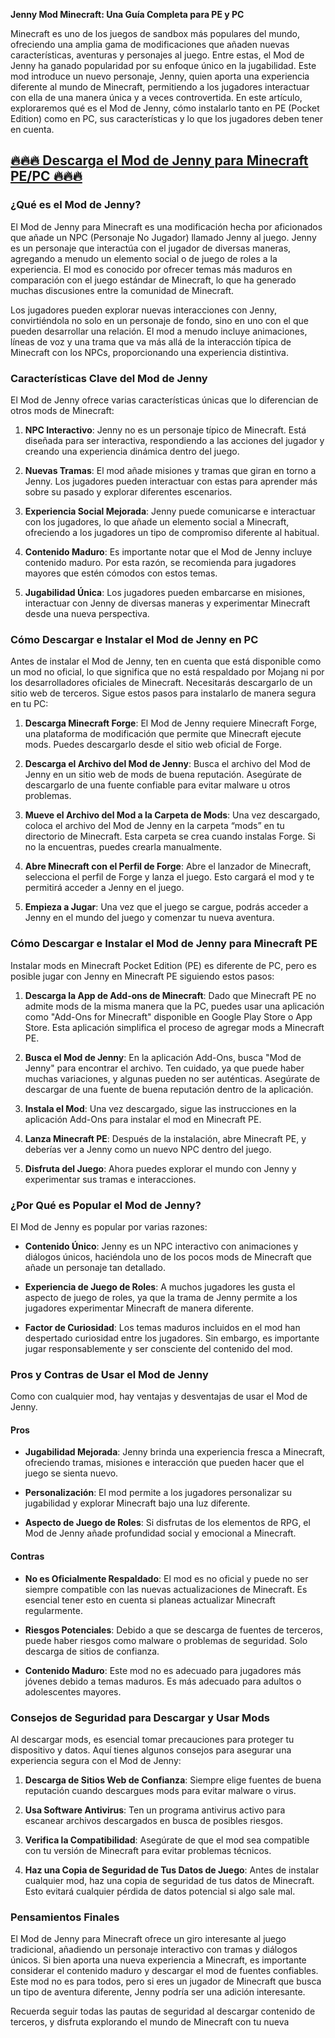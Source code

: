 **Jenny Mod Minecraft: Una Guía Completa para PE y PC**

Minecraft es uno de los juegos de sandbox más populares del mundo, ofreciendo una amplia gama de modificaciones que añaden nuevas características, aventuras y personajes al juego. Entre estas, el Mod de Jenny ha ganado popularidad por su enfoque único en la jugabilidad. Este mod introduce un nuevo personaje, Jenny, quien aporta una experiencia diferente al mundo de Minecraft, permitiendo a los jugadores interactuar con ella de una manera única y a veces controvertida. En este artículo, exploraremos qué es el Mod de Jenny, cómo instalarlo tanto en PE (Pocket Edition) como en PC, sus características y lo que los jugadores deben tener en cuenta.

## [🔥🔥🔥 Descarga el Mod de Jenny para Minecraft PE/PC 🔥🔥🔥](https://tinyurl.com/mr2jbme8)

### ¿Qué es el Mod de Jenny?

El Mod de Jenny para Minecraft es una modificación hecha por aficionados que añade un NPC (Personaje No Jugador) llamado Jenny al juego. Jenny es un personaje que interactúa con el jugador de diversas maneras, agregando a menudo un elemento social o de juego de roles a la experiencia. El mod es conocido por ofrecer temas más maduros en comparación con el juego estándar de Minecraft, lo que ha generado muchas discusiones entre la comunidad de Minecraft.

Los jugadores pueden explorar nuevas interacciones con Jenny, convirtiéndola no solo en un personaje de fondo, sino en uno con el que pueden desarrollar una relación. El mod a menudo incluye animaciones, líneas de voz y una trama que va más allá de la interacción típica de Minecraft con los NPCs, proporcionando una experiencia distintiva.

### Características Clave del Mod de Jenny

El Mod de Jenny ofrece varias características únicas que lo diferencian de otros mods de Minecraft:

1. **NPC Interactivo**: Jenny no es un personaje típico de Minecraft. Está diseñada para ser interactiva, respondiendo a las acciones del jugador y creando una experiencia dinámica dentro del juego.
   
2. **Nuevas Tramas**: El mod añade misiones y tramas que giran en torno a Jenny. Los jugadores pueden interactuar con estas para aprender más sobre su pasado y explorar diferentes escenarios.
   
3. **Experiencia Social Mejorada**: Jenny puede comunicarse e interactuar con los jugadores, lo que añade un elemento social a Minecraft, ofreciendo a los jugadores un tipo de compromiso diferente al habitual.

4. **Contenido Maduro**: Es importante notar que el Mod de Jenny incluye contenido maduro. Por esta razón, se recomienda para jugadores mayores que estén cómodos con estos temas.

5. **Jugabilidad Única**: Los jugadores pueden embarcarse en misiones, interactuar con Jenny de diversas maneras y experimentar Minecraft desde una nueva perspectiva.

### Cómo Descargar e Instalar el Mod de Jenny en PC

Antes de instalar el Mod de Jenny, ten en cuenta que está disponible como un mod no oficial, lo que significa que no está respaldado por Mojang ni por los desarrolladores oficiales de Minecraft. Necesitarás descargarlo de un sitio web de terceros. Sigue estos pasos para instalarlo de manera segura en tu PC:

1. **Descarga Minecraft Forge**: El Mod de Jenny requiere Minecraft Forge, una plataforma de modificación que permite que Minecraft ejecute mods. Puedes descargarlo desde el sitio web oficial de Forge.

2. **Descarga el Archivo del Mod de Jenny**: Busca el archivo del Mod de Jenny en un sitio web de mods de buena reputación. Asegúrate de descargarlo de una fuente confiable para evitar malware u otros problemas.

3. **Mueve el Archivo del Mod a la Carpeta de Mods**: Una vez descargado, coloca el archivo del Mod de Jenny en la carpeta “mods” en tu directorio de Minecraft. Esta carpeta se crea cuando instalas Forge. Si no la encuentras, puedes crearla manualmente.

4. **Abre Minecraft con el Perfil de Forge**: Abre el lanzador de Minecraft, selecciona el perfil de Forge y lanza el juego. Esto cargará el mod y te permitirá acceder a Jenny en el juego.

5. **Empieza a Jugar**: Una vez que el juego se cargue, podrás acceder a Jenny en el mundo del juego y comenzar tu nueva aventura.

### Cómo Descargar e Instalar el Mod de Jenny para Minecraft PE

Instalar mods en Minecraft Pocket Edition (PE) es diferente de PC, pero es posible jugar con Jenny en Minecraft PE siguiendo estos pasos:

1. **Descarga la App de Add-ons de Minecraft**: Dado que Minecraft PE no admite mods de la misma manera que la PC, puedes usar una aplicación como "Add-Ons for Minecraft" disponible en Google Play Store o App Store. Esta aplicación simplifica el proceso de agregar mods a Minecraft PE.

2. **Busca el Mod de Jenny**: En la aplicación Add-Ons, busca "Mod de Jenny" para encontrar el archivo. Ten cuidado, ya que puede haber muchas variaciones, y algunas pueden no ser auténticas. Asegúrate de descargar de una fuente de buena reputación dentro de la aplicación.

3. **Instala el Mod**: Una vez descargado, sigue las instrucciones en la aplicación Add-Ons para instalar el mod en Minecraft PE.

4. **Lanza Minecraft PE**: Después de la instalación, abre Minecraft PE, y deberías ver a Jenny como un nuevo NPC dentro del juego.

5. **Disfruta del Juego**: Ahora puedes explorar el mundo con Jenny y experimentar sus tramas e interacciones.

### ¿Por Qué es Popular el Mod de Jenny?

El Mod de Jenny es popular por varias razones:

- **Contenido Único**: Jenny es un NPC interactivo con animaciones y diálogos únicos, haciéndola uno de los pocos mods de Minecraft que añade un personaje tan detallado.
  
- **Experiencia de Juego de Roles**: A muchos jugadores les gusta el aspecto de juego de roles, ya que la trama de Jenny permite a los jugadores experimentar Minecraft de manera diferente.

- **Factor de Curiosidad**: Los temas maduros incluidos en el mod han despertado curiosidad entre los jugadores. Sin embargo, es importante jugar responsablemente y ser consciente del contenido del mod.

### Pros y Contras de Usar el Mod de Jenny

Como con cualquier mod, hay ventajas y desventajas de usar el Mod de Jenny.

#### Pros

- **Jugabilidad Mejorada**: Jenny brinda una experiencia fresca a Minecraft, ofreciendo tramas, misiones e interacción que pueden hacer que el juego se sienta nuevo.

- **Personalización**: El mod permite a los jugadores personalizar su jugabilidad y explorar Minecraft bajo una luz diferente.

- **Aspecto de Juego de Roles**: Si disfrutas de los elementos de RPG, el Mod de Jenny añade profundidad social y emocional a Minecraft.

#### Contras

- **No es Oficialmente Respaldado**: El mod es no oficial y puede no ser siempre compatible con las nuevas actualizaciones de Minecraft. Es esencial tener esto en cuenta si planeas actualizar Minecraft regularmente.

- **Riesgos Potenciales**: Debido a que se descarga de fuentes de terceros, puede haber riesgos como malware o problemas de seguridad. Solo descarga de sitios de confianza.

- **Contenido Maduro**: Este mod no es adecuado para jugadores más jóvenes debido a temas maduros. Es más adecuado para adultos o adolescentes mayores.

### Consejos de Seguridad para Descargar y Usar Mods

Al descargar mods, es esencial tomar precauciones para proteger tu dispositivo y datos. Aquí tienes algunos consejos para asegurar una experiencia segura con el Mod de Jenny:

1. **Descarga de Sitios Web de Confianza**: Siempre elige fuentes de buena reputación cuando descargues mods para evitar malware o virus.

2. **Usa Software Antivirus**: Ten un programa antivirus activo para escanear archivos descargados en busca de posibles riesgos.

3. **Verifica la Compatibilidad**: Asegúrate de que el mod sea compatible con tu versión de Minecraft para evitar problemas técnicos.

4. **Haz una Copia de Seguridad de Tus Datos de Juego**: Antes de instalar cualquier mod, haz una copia de seguridad de tus datos de Minecraft. Esto evitará cualquier pérdida de datos potencial si algo sale mal.

### Pensamientos Finales

El Mod de Jenny para Minecraft ofrece un giro interesante al juego tradicional, añadiendo un personaje interactivo con tramas y diálogos únicos. Si bien aporta una nueva experiencia a Minecraft, es importante considerar el contenido maduro y descargar el mod de fuentes confiables. Este mod no es para todos, pero si eres un jugador de Minecraft que busca un tipo de aventura diferente, Jenny podría ser una adición interesante.

Recuerda seguir todas las pautas de seguridad al descargar contenido de terceros, y disfruta explorando el mundo de Minecraft con tu nueva
